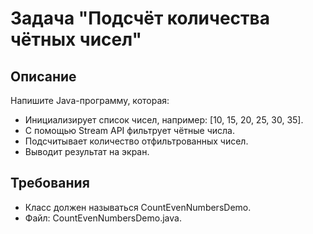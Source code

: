 # Задача "Подсчёт количества чётных чисел"

## Описание

Напишите Java-программу, которая:

- Инициализирует список чисел, например: [10, 15, 20, 25, 30, 35].
- С помощью Stream API фильтрует чётные числа.
- Подсчитывает количество отфильтрованных чисел.
- Выводит результат на экран.

## Требования

- Класс должен называться CountEvenNumbersDemo.
- Файл: CountEvenNumbersDemo.java.

